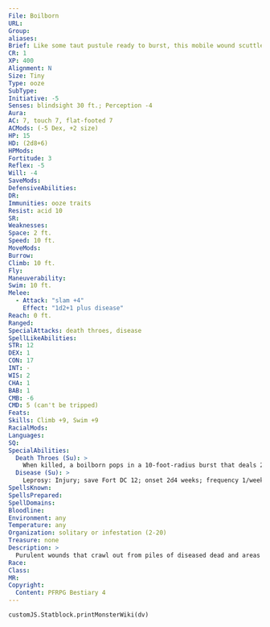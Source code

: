 ```yaml
---
File: Boilborn
URL: 
Group: 
aliases: 
Brief: Like some taut pustule ready to burst, this mobile wound scuttles on a bristle of slick hairs.
CR: 1
XP: 400
Alignment: N
Size: Tiny
Type: ooze
SubType: 
Initiative: -5
Senses: blindsight 30 ft.; Perception -4
Aura: 
AC: 7, touch 7, flat-footed 7
ACMods: (-5 Dex, +2 size)
HP: 15
HD: (2d8+6)
HPMods: 
Fortitude: 3
Reflex: -5
Will: -4
SaveMods: 
DefensiveAbilities: 
DR: 
Immunities: ooze traits
Resist: acid 10
SR: 
Weaknesses: 
Space: 2 ft.
Speed: 10 ft.
MoveMods: 
Burrow: 
Climb: 10 ft.
Fly: 
Maneuverability: 
Swim: 10 ft.
Melee: 
  - Attack: "slam +4"
    Effect: "1d2+1 plus disease"
Reach: 0 ft.
Ranged: 
SpecialAttacks: death throes, disease
SpellLikeAbilities: 
STR: 12
DEX: 1
CON: 17
INT: -
WIS: 2
CHA: 1
BAB: 1
CMB: -6
CMD: 5 (can't be tripped)
Feats: 
Skills: Climb +9, Swim +9
RacialMods: 
Languages: 
SQ: 
SpecialAbilities:
  Death Throes (Su): >
    When killed, a boilborn pops in a 10-foot-radius burst that deals 2d6 points of acid damage (DC 14 Reflex half). Creatures taking damage must succeed at a DC 12 Fortitude save or contract leprosy.
  Disease (Su): >
    Leprosy: Injury; save Fort DC 12; onset 2d4 weeks; frequency 1/week; effect 1d2 Cha damage; cure 2 consecutive saves. This save is Constitution-based.
SpellsKnown: 
SpellsPrepared: 
SpellDomains: 
Bloodline: 
Environment: any
Temperature: any
Organization: solitary or infestation (2-20)
Treasure: none
Description: >
  Purulent wounds that crawl out from piles of diseased dead and areas of massive contagion, these oozes slop about thoughtlessly, quivering and ready to burst and infect anything that moves. The creatures manifest in areas wracked by plagues, where rot and ruin run rampant. Crawling from the aff licted areas, boilborn spread out in all directions to disperse their infection. Though carefully studied by healers and naturalists focusing on oozes, living boilborn are dangerous to experiment upon. This is because their death throes can sometimes be triggered accidentally, even when the creatures are handled gently and no harm has been done to them. Some posit that boilborn have only a limited lifespan, and self-destruct when that period ends. Others have labored for years under the hope that the infectious fluids contained within boilborn might somehow be used to find both cures and immunities to any number of diseases that plague the world. Though this experimentation has resulted in certain indicators that boilborn might indeed be put to such positive use, a reliable concoction has yet to be developed. The boilborn detailed here is by far the most common, but as with diseases, other mutations exist. Use the following to represent some of the other virulent strains of these disgusting creatures. All diseases listed below appear on page 557 of the Pathfinder RPG Core Rulebook.  Abyssal Boilborn (CR 3): Colored in hues of bruised blue and bloody red and smelling like bile and pus, this dangerous boilborn has squeezed through a rift from the Abyss. It has the fiendish creature simple template and the advanced creature simple template, and infects its victims with demon fever.  Blindborn (CR 1): Pale greenish gray in color and slightly luminescent, this boilborn transmits blinding sickness (Fortitude DC 14) to creatures affected by its slam attack or death throes ability.  Infernal Boilborn (CR 3): Accompanied by the smell of brimstone, this black-skinned boilborn has the advanced creature simple template and the fiendish creature simple template, and infects victims it slams or splatters upon with devil chills.  Plagueborn (CR 2): Sickly yellow and wracked with perpetual palpitations that emit a fine mist, this boilborn has the giant simple template. Any creatures within 5 feet of a plagueborn must succeed at a DC 16 Fortitude save or contract cackle fever.
Race: 
Class: 
MR: 
Copyright:
  Content: PFRPG Bestiary 4
---
```

```dataviewjs
customJS.Statblock.printMonsterWiki(dv)
```

